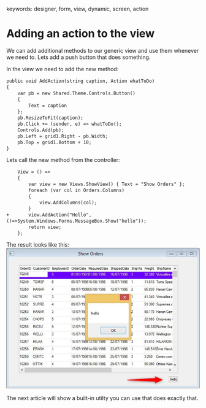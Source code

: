 ﻿keywords: designer, form, view, dynamic, screen, action

# Adding an action to the view

We can add additional methods to our generic view and use them whenever we need to.
Lets add a push button that does something.

In the view we need to add the new method:
```
public void AddAction(string caption, Action whatToDo)
{
    var pb = new Shared.Theme.Controls.Button()
    {
        Text = caption
    };
    pb.ResizeToFit(caption);
    pb.Click += (sender, e) => whatToDo();
    Controls.Add(pb);
    pb.Left = grid1.Right - pb.Width;
    pb.Top = grid1.Bottom + 10;
}
```

Lets call the new method from the controller:
```csdiff
    View = () =>
    {
        var view = new Views.ShowView() { Text = "Show Orders" };
        foreach (var col in Orders.Columns)
        {
            view.AddColumns(col);
        }
+       view.AddAction("Hello", ()=>System.Windows.Forms.MessageBox.Show("hello"));
        return view;
    };

```
The result looks like this:  
![2018 02 07 17H23 36](2018-02-07_17h23_36.jpg)

The next article will show a built-in utilty you can use that does exactly that.